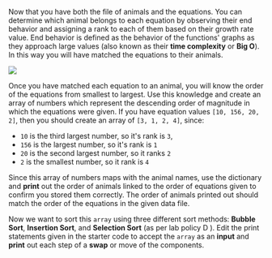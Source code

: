 <!--Title={Sorting Compares}-->

<!--badges={Algorithmns:100}-->

<!--concepts{Arrays, Dictionaries, Bubble Sort, Insertion Sort, Selection Sort}-->

Now that you have both the file of animals and the equations. You can determine which animal belongs to each equation by observing their end behavior and assigning a rank to each of them based on their growth rate value. End behavior is defined as the behavior of the functions' graphs as they approach large values (also known as their **time complexity** or **Big O**). In this way you will have matched the equations to their animals.

<p><img 				    src="https://files.realpython.com/media/The-Python-Sort-Function-Guide_Watermarked.394963ad7eff.jpg">

Once you have matched each equation to an animal, you will know the order of the equations from smallest to largest. Use this knowledge and create an array of numbers which represent the descending order of magnitude in which the equations were given. If you have equation values `[10, 156, 20, 2]`, then you should create an array of `[3, 1, 2, 4]`, since:


* `10` is the third largest number, so it's rank is `3`,
* `156` is the largest number, so it's rank is `1`
* `20` is the second largest number, so it ranks `2`
* `2` is the smallest number, so it rank is `4`

Since this array of numbers maps with the animal names, use the dictionary and **print** out the order of animals linked to the order of equations given to confirm you stored them correctly. The order of animals printed out should match the order of the equations in the given data file.

Now we want to sort this `array` using three different sort methods: **Bubble Sort**, **Insertion Sort**, and **Selection Sort** (as per lab policy D ). Edit the print statements given in the starter code to accept the `array` as an **input** and **print** out each step of a **swap** or move of the components.



